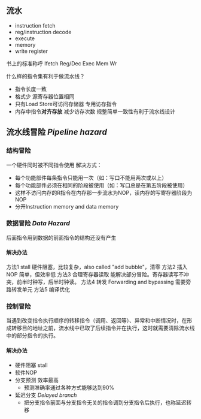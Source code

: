 ## 流水
- instruction fetch
- reg/instruction decode
- execute
- memory
- write register

书上的标准称呼
Ifetch Reg/Dec Exec Mem Wr

什么样的指令集有利于做流水线？
- 指令长度一致
- 格式少 源寄存器位置相同
- 只有Load Store可访问存储器 专用访存指令
- 内存中指令**对齐存放** 减少访存次数
规整简单一致性有利于流水线设计

## 流水线冒险 *Pipeline hazard*
### 结构冒险
一个硬件同时被不同指令使用
解决方式：
- 每个功能部件每条指令只能用一次（如：写口不能用两次或以上）
- 每个功能部件必须在相同的阶段被使用（如：写口总是在第五阶段被使用）
- 这样不访问内存的R指令在内存那一步流水为NOP，读内存的写寄存器阶段为NOP
- 分开Instruction memory and data memory

### 数据冒险 *Data Hazard*
后面指令用到数据的前面指令的结构还没有产生

#### 解决办法
方法1 stall
	硬件阻塞，比较复杂，also called "add bubble"，清零
方法2 插入NOP
	简单，但效率低
方法3 合理寄存器读取
	能解决部分冒险。寄存器读写不冲突，前半时钟写，后半时钟读。
方法4 转发 Forwarding and bypassing
	需要旁路转发单元
方法5 编译优化

### 控制冒险
当遇到改变指令执行顺序的转移指令（调用、返回等）、异常和中断情况时，在形成转移目的地址之前，流水线中已取了后续指令并在执行，这时就需要清除流水线中的部分指令的执行。

#### 解决办法
- 硬件阻塞 stall
- 软件NOP
- 分支预测 效率最高
	- 预测准确率通过各种方式能够达到90%
- 延迟分支 *Delayed branch*
	- 把分支指令前面与分支指令无关的指令调到分支指令后执行，也称延迟转移